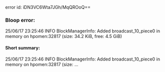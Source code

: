 error id: iDN3VC6Wta7JGh/MqQROoQ==
### Bloop error:

25/06/17 23:25:46 INFO BlockManagerInfo: Added broadcast_10_piece0 in memory on hpomen:32817 (size: 34.2 KiB, free: 4.5 GiB)
#### Short summary: 

25/06/17 23:25:46 INFO BlockManagerInfo: Added broadcast_10_piece0 in memory on hpomen:32817 (size: ...